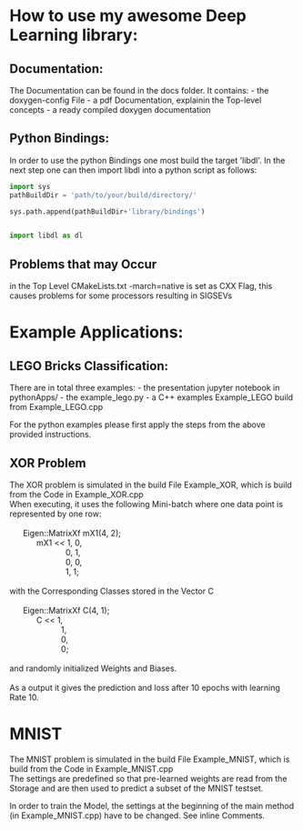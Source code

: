 How to use my awesome Deep Learning library:
==============================================
Documentation:
---------------
The Documentation can be found in the docs folder.
It contains:
     -  the doxygen-config File
     -  a pdf Documentation, explainin the Top-level concepts
     -  a ready compiled doxygen documentation

Python Bindings:
-----------------
In order to use the python Bindings one most build the target 'libdl'.
In the next step one can then import libdl into a python script as follows:
```python
import sys
pathBuildDir = 'path/to/your/build/directory/'

sys.path.append(pathBuildDir+'library/bindings')


import libdl as dl
```
Problems that may Occur
---------------------------
in the Top Level CMakeLists.txt -march=native is set as CXX Flag, this causes problems for some processors resulting in SIGSEVs


Example Applications:
=====================

LEGO Bricks Classification:
----------------------------
There are in total three examples:
    - the presentation jupyter notebook in pythonApps/
    - the example_lego.py
    - a C++ examples Example_LEGO build from Example_LEGO.cpp

For the python examples please first apply the steps from the above provided instructions.

XOR Problem
-------------
The XOR problem is simulated in the build File Example_XOR, which is build from the Code in Example_XOR.cpp\
When executing, it uses the following Mini-batch where one data point is represented by one row:\
\
&nbsp;&nbsp;&nbsp;&nbsp;&nbsp;&nbsp;Eigen::MatrixXf mX1(4, 2);\
&nbsp;&nbsp;&nbsp;&nbsp;&nbsp;&nbsp;&nbsp;&nbsp;&nbsp;&nbsp;&nbsp;&nbsp;mX1 << 1, 0,\
&nbsp;&nbsp;&nbsp;&nbsp;&nbsp;&nbsp;&nbsp;&nbsp;&nbsp;&nbsp;&nbsp;&nbsp;&nbsp;&nbsp;&nbsp;&nbsp;&nbsp;&nbsp;&nbsp;&nbsp;&nbsp;&nbsp;&nbsp;&nbsp;&nbsp;0, 1,\
&nbsp;&nbsp;&nbsp;&nbsp;&nbsp;&nbsp;&nbsp;&nbsp;&nbsp;&nbsp;&nbsp;&nbsp;&nbsp;&nbsp;&nbsp;&nbsp;&nbsp;&nbsp;&nbsp;&nbsp;&nbsp;&nbsp;&nbsp;&nbsp;&nbsp;0, 0,\
&nbsp;&nbsp;&nbsp;&nbsp;&nbsp;&nbsp;&nbsp;&nbsp;&nbsp;&nbsp;&nbsp;&nbsp;&nbsp;&nbsp;&nbsp;&nbsp;&nbsp;&nbsp;&nbsp;&nbsp;&nbsp;&nbsp;&nbsp;&nbsp;&nbsp;1, 1;\
			\
with the Corresponding Classes stored in the Vector C\
\
&nbsp;&nbsp;&nbsp;&nbsp;&nbsp;&nbsp;Eigen::MatrixXf C(4, 1);\
&nbsp;&nbsp;&nbsp;&nbsp;&nbsp;&nbsp;&nbsp;&nbsp;&nbsp;&nbsp;&nbsp;&nbsp;C << 1,\
&nbsp;&nbsp;&nbsp;&nbsp;&nbsp;&nbsp;&nbsp;&nbsp;&nbsp;&nbsp;&nbsp;&nbsp;&nbsp;&nbsp;&nbsp;&nbsp;&nbsp;&nbsp;&nbsp;&nbsp;&nbsp;&nbsp;&nbsp;1,\
&nbsp;&nbsp;&nbsp;&nbsp;&nbsp;&nbsp;&nbsp;&nbsp;&nbsp;&nbsp;&nbsp;&nbsp;&nbsp;&nbsp;&nbsp;&nbsp;&nbsp;&nbsp;&nbsp;&nbsp;&nbsp;&nbsp;&nbsp;0,\
&nbsp;&nbsp;&nbsp;&nbsp;&nbsp;&nbsp;&nbsp;&nbsp;&nbsp;&nbsp;&nbsp;&nbsp;&nbsp;&nbsp;&nbsp;&nbsp;&nbsp;&nbsp;&nbsp;&nbsp;&nbsp;&nbsp;&nbsp;0;\
\
and randomly initialized Weights and Biases.\
\
As a output it gives the prediction and loss after 10 epochs with learning Rate 10.

# MNIST
The MNIST problem is simulated in the build File Example_MNIST, which is build from the Code in Example_MNIST.cpp\
The settings are predefined so that pre-learned weights are read from the Storage and are then used to predict a subset of the MNIST testset.

In order to train the Model, the settings at the beginning of the main method (in Example_MNIST.cpp) have to be changed. See inline Comments.


